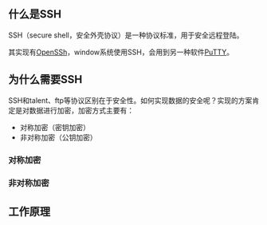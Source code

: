 ## 什么是SSH
SSH（secure shell，安全外壳协议）是一种协议标准，用于安全远程登陆。

其实现有[OpenSSh](https://www.openssh.com)，window系统使用SSH，会用到另一种软件[PuTTY](https://www.chiark.greenend.org.uk/~sgtatham/putty/)。

## 为什么需要SSH
SSH和talent、ftp等协议区别在于安全性。如何实现数据的安全呢？实现的方案肯定是对数据进行加密，加密方式主要有：
- 对称加密（密钥加密）
- 非对称加密（公钥加密）
### 对称加密
### 非对称加密
## 工作原理
